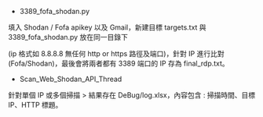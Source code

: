 
- 3389_fofa_shodan.py


填入 Shodan / Fofa apikey 以及 Gmail，新建目標 targets.txt 與 3389_fofa_shodan.py 放在同一目錄下

(ip 格式如 8.8.8.8 無任何 http or https 路徑及端口)，針對 IP 進行比對(Fofa/Shodan)，最後會將兩者都有 3389 端口的 IP 存為 final_rdp.txt。

- Scan_Web_Shodan_API_Thread

針對單個 IP 或多個掃描 > 結果存在 DeBug/log.xlsx，內容包含 : 掃描時間、目標IP、HTTP 標題。
